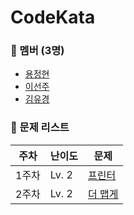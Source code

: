 # CodeKata

### 👥 멤버 (3명)

- [용정현](https://github.com/yongbro)
- [이선주](https://github.com/sunjoolee)
- [김유경](https://github.com/ugaemi)

### 🤨 문제 리스트

| 주차  | 난이도   | 문제                                                                                |
|-----|-------|-----------------------------------------------------------------------------------|
| 1주차 | Lv. 2 | [프린터](https://school.programmers.co.kr/learn/courses/30/lessons/42587)    |
| 2주차 | Lv. 2 | [더 맵게](https://school.programmers.co.kr/learn/courses/30/lessons/42626)    |
